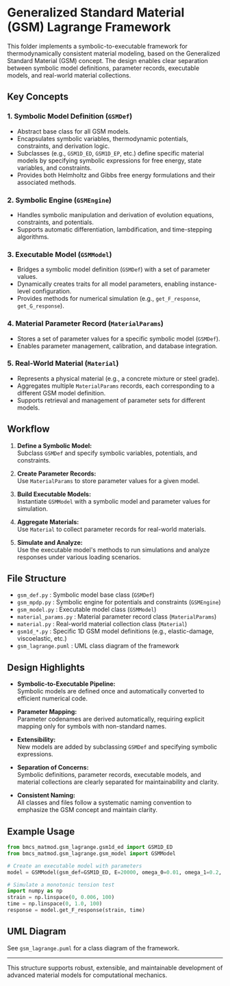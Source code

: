 # Generalized Standard Material (GSM) Lagrange Framework

This folder implements a symbolic-to-executable framework for thermodynamically consistent material modeling, based on the Generalized Standard Material (GSM) concept. The design enables clear separation between symbolic model definitions, parameter records, executable models, and real-world material collections.

## Key Concepts

### 1. Symbolic Model Definition (`GSMDef`)
- Abstract base class for all GSM models.
- Encapsulates symbolic variables, thermodynamic potentials, constraints, and derivation logic.
- Subclasses (e.g., `GSM1D_ED`, `GSM1D_EP`, etc.) define specific material models by specifying symbolic expressions for free energy, state variables, and constraints.
- Provides both Helmholtz and Gibbs free energy formulations and their associated methods.

### 2. Symbolic Engine (`GSMEngine`)
- Handles symbolic manipulation and derivation of evolution equations, constraints, and potentials.
- Supports automatic differentiation, lambdification, and time-stepping algorithms.

### 3. Executable Model (`GSMModel`)
- Bridges a symbolic model definition (`GSMDef`) with a set of parameter values.
- Dynamically creates traits for all model parameters, enabling instance-level configuration.
- Provides methods for numerical simulation (e.g., `get_F_response`, `get_G_response`).

### 4. Material Parameter Record (`MaterialParams`)
- Stores a set of parameter values for a specific symbolic model (`GSMDef`).
- Enables parameter management, calibration, and database integration.

### 5. Real-World Material (`Material`)
- Represents a physical material (e.g., a concrete mixture or steel grade).
- Aggregates multiple `MaterialParams` records, each corresponding to a different GSM model definition.
- Supports retrieval and management of parameter sets for different models.

## Workflow

1. **Define a Symbolic Model:**  
   Subclass `GSMDef` and specify symbolic variables, potentials, and constraints.

2. **Create Parameter Records:**  
   Use `MaterialParams` to store parameter values for a given model.

3. **Build Executable Models:**  
   Instantiate `GSMModel` with a symbolic model and parameter values for simulation.

4. **Aggregate Materials:**  
   Use `Material` to collect parameter records for real-world materials.

5. **Simulate and Analyze:**  
   Use the executable model's methods to run simulations and analyze responses under various loading scenarios.

## File Structure

- `gsm_def.py`         : Symbolic model base class (`GSMDef`)
- `gsm_mpdp.py`        : Symbolic engine for potentials and constraints (`GSMEngine`)
- `gsm_model.py`       : Executable model class (`GSMModel`)
- `material_params.py` : Material parameter record class (`MaterialParams`)
- `material.py`        : Real-world material collection class (`Material`)
- `gsm1d_*.py`         : Specific 1D GSM model definitions (e.g., elastic-damage, viscoelastic, etc.)
- `gsm_lagrange.puml`  : UML class diagram of the framework

## Design Highlights

- **Symbolic-to-Executable Pipeline:**  
  Symbolic models are defined once and automatically converted to efficient numerical code.

- **Parameter Mapping:**  
  Parameter codenames are derived automatically, requiring explicit mapping only for symbols with non-standard names.

- **Extensibility:**  
  New models are added by subclassing `GSMDef` and specifying symbolic expressions.

- **Separation of Concerns:**  
  Symbolic definitions, parameter records, executable models, and material collections are clearly separated for maintainability and clarity.

- **Consistent Naming:**  
  All classes and files follow a systematic naming convention to emphasize the GSM concept and maintain clarity.

## Example Usage

```python
from bmcs_matmod.gsm_lagrange.gsm1d_ed import GSM1D_ED
from bmcs_matmod.gsm_lagrange.gsm_model import GSMModel

# Create an executable model with parameters
model = GSMModel(gsm_def=GSM1D_ED, E=20000, omega_0=0.01, omega_1=0.2, kappa_0=0.0)

# Simulate a monotonic tension test
import numpy as np
strain = np.linspace(0, 0.006, 100)
time = np.linspace(0, 1.0, 100)
response = model.get_F_response(strain, time)
```

## UML Diagram

See `gsm_lagrange.puml` for a class diagram of the framework.

---

This structure supports robust, extensible, and maintainable development of advanced material models for computational mechanics.

